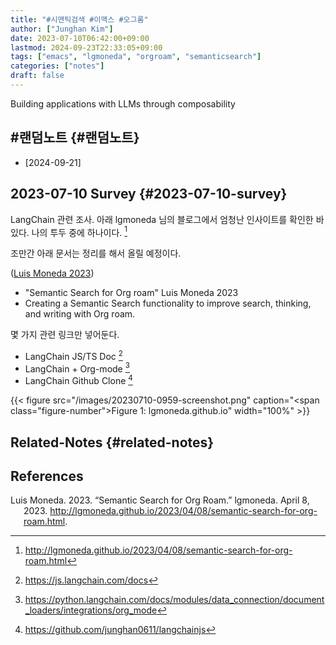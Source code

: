 ```yaml
---
title: "#시맨틱검색 #이맥스 #오그롬"
author: ["Junghan Kim"]
date: 2023-07-10T06:42:00+09:00
lastmod: 2024-09-23T22:33:05+09:00
tags: ["emacs", "lgmoneda", "orgroam", "semanticsearch"]
categories: ["notes"]
draft: false
---
```


<div class="hint">

Building applications with LLMs through composability

</div>

<!--more-->


## #랜덤노트 {#랜덤노트}

-   [2024-09-21]


## 2023-07-10 Survey {#2023-07-10-survey}



LangChain 관련 조사. 아래 lgmoneda 님의 블로그에서 엄청난 인사이트를 확인한 바 있다. 나의 투두 중에 하나이다.&nbsp;[^fn:1]

조만간 아래 문서는 정리를 해서 올릴 예정이다.

(<a href="#citeproc_bib_item_1">Luis Moneda 2023</a>)

-   "Semantic Search for Org roam" Luis Moneda 2023
-   Creating a Semantic Search functionality to improve search, thinking, and writing with Org roam.

몇 가지 관련 링크만 넣어둔다.

-   LangChain JS/TS Doc&nbsp;[^fn:2]
-   LangChain + Org-mode&nbsp;[^fn:3]
-   LangChain Github Clone&nbsp;[^fn:4]

{{< figure src="/images/20230710-0959-screenshot.png" caption="<span class=\"figure-number\">Figure 1: </span>lgmoneda.github.io" width="100%" >}}


## Related-Notes {#related-notes}

## References

<style>.csl-entry{text-indent: -1.5em; margin-left: 1.5em;}</style><div class="csl-bib-body">
  <div class="csl-entry"><a id="citeproc_bib_item_1"></a>Luis Moneda. 2023. “Semantic Search for Org Roam.” lgmoneda. April 8, 2023. <a href="http://lgmoneda.github.io/2023/04/08/semantic-search-for-org-roam.html">http://lgmoneda.github.io/2023/04/08/semantic-search-for-org-roam.html</a>.</div>
</div>

[^fn:1]: <http://lgmoneda.github.io/2023/04/08/semantic-search-for-org-roam.html>
[^fn:2]: <https://js.langchain.com/docs>
[^fn:3]: <https://python.langchain.com/docs/modules/data_connection/document_loaders/integrations/org_mode>
[^fn:4]: <https://github.com/junghan0611/langchainjs>
